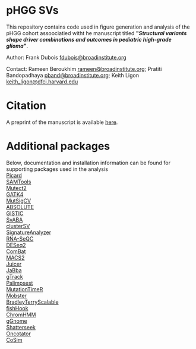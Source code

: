 # pHGG SVs
This repository contains code used in figure generation and analysis of the pHGG cohort assoociatied witht he manuscript titled **"_Structural variants shape driver combinations and outcomes in pediatric high-grade glioma_"**. 

Author: Frank Dubois fdubois@broadinstitute.org

Contact: Rameen Beroukhim rameen@broadinstitute.org; Pratiti Bandopadhaya pband@broadinstitute.org; Keith Ligon keith_ligon@dfci.harvard.edu

# Citation
A preprint of the manuscript is available [here](https://assets.researchsquare.com/files/rs-389596/v1_covered.pdf?c=1631862855).

# Additional packages
Below, documentation and installation information can be found for supporting packages used in the analysis \
[Picard](https://github.com/broadinstitute/picard) \
[SAMTools](https://github.com/samtools/samtools) \
[Mutect2](https://github.com/broadinstitute/gatk) \
[GATK4](https://github.com/broadinstitute/gatk) \
[MutSigCV](https://www.genepattern.org/modules/docs/MutSigCV) \
[ABSOLUTE](https://software.broadinstitute.org/cancer/cga/absolute_download) \
[GISTIC](https://software.broadinstitute.org/cancer/cga/gistic) \
[SvABA](https://github.com/walaj/svaba) \
[clusterSV](https://github.com/cancerit/ClusterSV) \
[SignatureAnalyzer](https://github.com/getzlab/SignatureAnalyzer) \
[RNA-SeQC](https://github.com/getzlab/rnaseqc) \
[DESeq2](https://bioconductor.org/packages/release/bioc/html/DESeq2.html) \
[ComBat](https://www.genepattern.org/modules/docs/ComBat/3) \
[MACS2](https://pypi.org/project/MACS2/) \
[Juicer](https://github.com/aidenlab/juicer) \
[JaBba](https://github.com/mskilab/JaBbA) \
[gTrack](https://github.com/mskilab/gTrack) \
[Palimpsest](https://github.com/FunGeST/Palimpsest) \
[MutationTimeR](https://github.com/gerstung-lab/MutationTimeR) \
[Mobster](https://github.com/jyhehir/mobster) \
[BradleyTerryScalable](https://github.com/EllaKaye/BradleyTerryScalable) \
[fishHook](https://github.com/mskilab/fishHook) \
[ChromHMM](http://compbio.mit.edu/ChromHMM/) \
[gGnome](https://github.com/mskilab/gGnome) \
[Shatterseek](https://github.com/parklab/ShatterSeek) \
[Oncotator](https://github.com/broadinstitute/oncotator) \
[CoSim](https://github.com/acranej/CoSim)






















